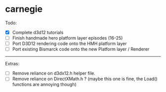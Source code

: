 # carnegie
 
Todo:
- [X] Complete d3d12 tutorials
- [ ] Finish handmade hero platform layer episodes (16-25)
- [ ] Port D3D12 rendering code onto the HMH platform layer
- [ ] Port existing Bismarck code onto the new Platform layer / Renderer
---
Extras:
- [ ] Remove reliance on d3dx12.h helper file.
- [ ] Remove reliance on DirectXMath.h ? (maybe this one is fine, the Load() functions are annoying though)
